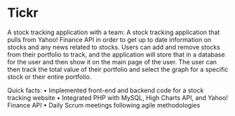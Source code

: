 # Tickr
A stock tracking application with a team:
A stock tracking application that pulls from Yahoo! Finance API in order to get up to date information on stocks and
any news related to stocks. Users can add and remove stocks from their portfolio to track, and the application
will store that in a database for the user and then show it on the main page of the user. The user can then
track the total value of their portfolio and select the graph for a specific stock or their entire portfolio.

Quick facts:
• Implemented front-end and backend code for a stock tracking website
• Integrated PHP with MySQL, High Charts API, and Yahoo! Finance API
• Daily Scrum meetings following agile methodologies
